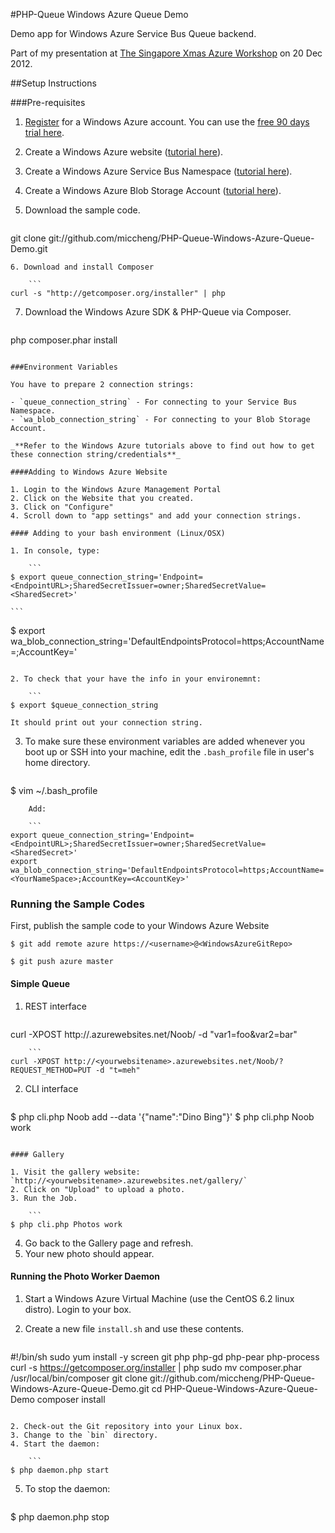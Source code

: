 #PHP-Queue Windows Azure Queue Demo

Demo app for Windows Azure Service Bus Queue backend.

Part of my presentation at [The Singapore Xmas Azure Workshop](https://www.facebook.com/events/382258025194568/) on 20 Dec 2012.

##Setup Instructions

###Pre-requisites

1. [Register](http://www.windowsazure.com/en-us/pricing/free-trial/) for a Windows Azure account. You can use the [free 90 days trial here](http://www.windowsazure.com/en-us/pricing/free-trial/).
2. Create a Windows Azure website ([tutorial here](http://www.windowsazure.com/en-us/develop/php/tutorials/website-w-mysql-and-git/)).
3. Create a Windows Azure Service Bus Namespace ([tutorial here](http://www.windowsazure.com/en-us/develop/php/how-to-guides/service-bus-queues/#create-a-service-namespace)).
4. Create a Windows Azure Blob Storage Account ([tutorial here](http://www.windowsazure.com/en-us/develop/php/how-to-guides/blob-service/#header-3)).
5. Download the sample code.

	```
git clone git://github.com/miccheng/PHP-Queue-Windows-Azure-Queue-Demo.git
```
6. Download and install Composer

	```
curl -s "http://getcomposer.org/installer" | php
```

7. Download the Windows Azure SDK & PHP-Queue via Composer.

	```
php composer.phar install
```

###Environment Variables

You have to prepare 2 connection strings:

- `queue_connection_string` - For connecting to your Service Bus Namespace.
- `wa_blob_connection_string` - For connecting to your Blob Storage Account.

_**Refer to the Windows Azure tutorials above to find out how to get these connection string/credentials**_

####Adding to Windows Azure Website

1. Login to the Windows Azure Management Portal
2. Click on the Website that you created.
3. Click on "Configure"
4. Scroll down to "app settings" and add your connection strings.

#### Adding to your bash environment (Linux/OSX)

1. In console, type:

	```
$ export queue_connection_string='Endpoint=<EndpointURL>;SharedSecretIssuer=owner;SharedSecretValue=<SharedSecret>'
```
	```
$ export wa_blob_connection_string='DefaultEndpointsProtocol=https;AccountName=<YourNameSpace>;AccountKey=<AccountKey>'
```

2. To check that your have the info in your environemnt:

	```
$ export $queue_connection_string
```

	It should print out your connection string.

3. To make sure these environment variables are added whenever you boot up or SSH into your machine, edit the `.bash_profile` file in user's home directory.

	```
$ vim ~/.bash_profile
```
	Add:

	```
export queue_connection_string='Endpoint=<EndpointURL>;SharedSecretIssuer=owner;SharedSecretValue=<SharedSecret>'
export wa_blob_connection_string='DefaultEndpointsProtocol=https;AccountName=<YourNameSpace>;AccountKey=<AccountKey>'
```

### Running the Sample Codes

First, publish the sample code to your Windows Azure Website

```
$ git add remote azure https://<username>@<WindowsAzureGitRepo>

$ git push azure master
```


#### Simple Queue

1. REST interface	```curl -XPOST http://<yourwebsitename>.azurewebsites.net/Noob/ -d "var1=foo&var2=bar"```	```curl -XPOST http://<yourwebsitename>.azurewebsites.net/Noob/?REQUEST_METHOD=PUT -d "t=meh"```
2. CLI interface	```$ php cli.php Noob add --data '{"name":"Dino Bing"}'$ php cli.php Noob work```
#### Gallery
1. Visit the gallery website: `http://<yourwebsitename>.azurewebsites.net/gallery/`2. Click on "Upload" to upload a photo.3. Run the Job.
	```
$ php cli.php Photos work
```
4. Go back to the Gallery page and refresh.
5. Your new photo should appear.

#### Running the Photo Worker Daemon

1. Start a Windows Azure Virtual Machine (use the CentOS 6.2 linux distro). Login to your box.
2. Create a new file `install.sh` and use these contents.

	```
#!/bin/sh
sudo yum install -y screen git php php-gd php-pear php-process
curl -s https://getcomposer.org/installer | php
sudo mv composer.phar /usr/local/bin/composer
git clone git://github.com/miccheng/PHP-Queue-Windows-Azure-Queue-Demo.git
cd PHP-Queue-Windows-Azure-Queue-Demo
composer install
```

2. Check-out the Git repository into your Linux box.
3. Change to the `bin` directory.
4. Start the daemon:

	```
$ php daemon.php start
```

5. To stop the daemon:

	```
$ php daemon.php stop
```